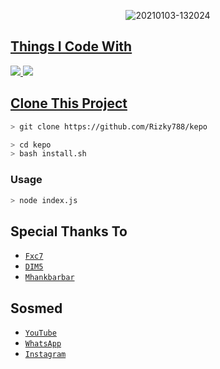 <p align="center">
<img src=https://i.ibb.co/jb9dDM1/IMG-20210308-WA0153.jpg" alt="20210103-132024" border="0">
</p>
<p align="center">
<a href="https://github.com/Rizky788/kepo">
</p>

  
## Things I Code With
<p>
    <img
        src="https://img.shields.io/badge/node.js%20-%2343853D.svg?&style=for-the-badge&logo=node.js&logoColor=white" />
    <img
        src="https://img.shields.io/badge/javascript%20-%23323330.svg?&style=for-the-badge&logo=javascript&logoColor=%23F7DF1E" />



## Clone This Project

```bash
> git clone https://github.com/Rizky788/kepo
```

```bash
> cd kepo
> bash install.sh
```

### Usage
```bash
> node index.js
```


## Special Thanks To
* [`Fxc7`](https://github.com/Fxc7)
* [`DIM5`](https://github.com/D1M5-DARKBOT)
* [`Mhankbarbar`](https://github.com/MhankBarBar)


## Sosmed
* [`YouTube`](https://youtube.com/channel/UCdAlsvg9B6llWCWV8JMNhug)
* [`WhatsApp`](085892935752)
* [`Instagram`](https://www.instagram.com/_rizky_xcode9/)
